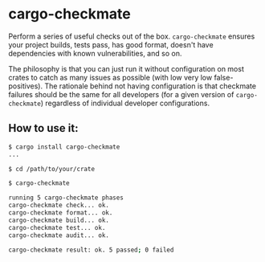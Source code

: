 # cargo-checkmate

Perform a series of useful checks out of the box. `cargo-checkmate` ensures your project builds, tests pass, has good format, doesn't have dependencies with known vulnerabilities, and so on.

The philosophy is that you can just run it without configuration on most crates to catch as many issues as possible (with low very low false-positives). The rationale behind not having configuration is that checkmate failures should be the same for all developers (for a given version of `cargo-checkmate`) regardless of individual developer configurations.

## How to use it:

``` bash
$ cargo install cargo-checkmate
...

$ cd /path/to/your/crate

$ cargo-checkmate

running 5 cargo-checkmate phases
cargo-checkmate check... ok.
cargo-checkmate format... ok.
cargo-checkmate build... ok.
cargo-checkmate test... ok.
cargo-checkmate audit... ok.

cargo-checkmate result: ok. 5 passed; 0 failed
```
